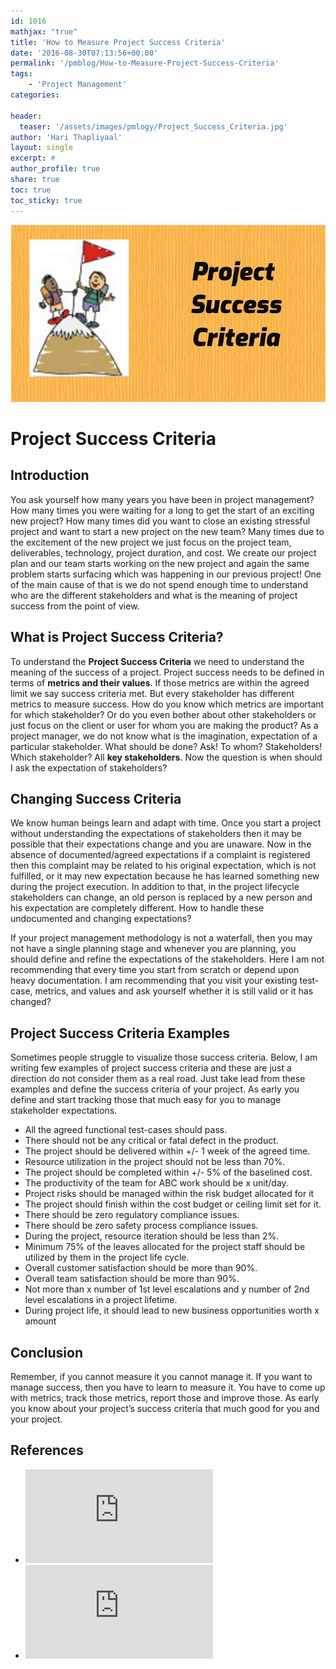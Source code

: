 ```yaml
---
id: 1016   
mathjax: "true"
title: 'How to Measure Project Success Criteria'
date: '2016-08-30T07:13:56+00:00'
permalink: '/pmblog/How-to-Measure-Project-Success-Criteria'
tags: 
    - 'Project Management'
categories:

header:
  teaser: '/assets/images/pmlogy/Project_Success_Criteria.jpg'
author: 'Hari Thapliyaal'
layout: single
excerpt: #
author_profile: true
share: true
toc: true   
toc_sticky: true
---
```

![](/assets/images/pmlogy/Project_Success_Criteria.jpg)   

# Project Success Criteria

## Introduction

You ask yourself how many years you have been in project management? How many times you were waiting for a long to get the start of an exciting new project? How many times did you want to close an existing stressful project and want to start a new project on the new team? Many times due to the excitement of the new project we just focus on the project team, deliverables, technology, project duration, and cost. We create our project plan and our team starts working on the new project and again the same problem starts surfacing which was happening in our previous project! One of the main cause of that is we do not spend enough time to understand who are the different stakeholders and what is the meaning of project success from the point of view.

## What is Project Success Criteria?

To understand the **Project Success Criteria** we need to understand the meaning of the success of a project. Project success needs to be defined in terms of **metrics and their values**. If those metrics are within the agreed limit we say success criteria met. But every stakeholder has different metrics to measure success. How do you know which metrics are important for which stakeholder? Or do you even bother about other stakeholders or just focus on the client or user for whom you are making the product? As a project manager, we do not know what is the imagination, expectation of a particular stakeholder. What should be done? Ask! To whom? Stakeholders! Which stakeholder? All **key stakeholders**. Now the question is when should I ask the expectation of stakeholders?

## Changing Success Criteria

We know human beings learn and adapt with time. Once you start a project without understanding the expectations of stakeholders then it may be possible that their expectations change and you are unaware. Now in the absence of documented/agreed expectations if a complaint is registered then this complaint may be related to his original expectation, which is not fulfilled, or it may new expectation because he has learned something new during the project execution. In addition to that, in the project lifecycle stakeholders can change, an old person is replaced by a new person and his expectation are completely different. How to handle these undocumented and changing expectations?

If your project management methodology is not a waterfall, then you may not have a single planning stage and whenever you are planning, you should define and refine the expectations of the stakeholders. Here I am not recommending that every time you start from scratch or depend upon heavy documentation. I am recommending that you visit your existing test-case, metrics, and values and ask yourself whether it is still valid or it has changed?

## Project Success Criteria Examples

Sometimes people struggle to visualize those success criteria. Below, I am writing few examples of project success criteria and these are just a direction do not consider them as a real road. Just take lead from these examples and define the success criteria of your project. As early you define and start tracking those that much easy for you to manage stakeholder expectations.

- All the agreed functional test-cases should pass.
- There should not be any critical or fatal defect in the product.
- The project should be delivered within +/- 1 week of the agreed time.
- Resource utilization in the project should not be less than 70%.
- The project should be completed within +/- 5% of the baselined cost.
- The productivity of the team for ABC work should be x unit/day.
- Project risks should be managed within the risk budget allocated for it
- The project should finish within the cost budget or ceiling limit set for it.
- There should be zero regulatory compliance issues.
- There should be zero safety process compliance issues.
- During the project, resource iteration should be less than 2%.
- Minimum 75% of the leaves allocated for the project staff should be utilized by them in the project life cycle.
- Overall customer satisfaction should be more than 90%.
- Overall team satisfaction should be more than 90%.
- Not more than x number of 1st level escalations and y number of 2nd level escalations in a project lifetime.
- During project life, it should lead to new business opportunities worth x amount

## Conclusion

Remember, if you cannot measure it you cannot manage it. If you want to manage success, then you have to learn to measure it. You have to come up with metrics, track those metrics, report those and improve those. As early you know about your project’s success criteria that much good for you and your project.

## References

- ![project_success_criteria](https://www.tutorialspoint.com/management_concepts/project_success_criteria.htm)
- ![10-rules-of-highly-successful-project-management](https://www.projectsmart.co.uk/10-rules-of-highly-successful-project-management.php)